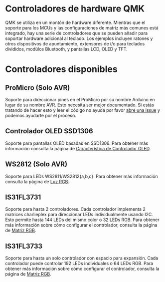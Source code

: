 # Controladores de hardware QMK

QMK se utiliza en un montón de hardware diferente. Mientras que el soporte para los MCUs y las configuraciones de matriz más comunes está integrado, hay una serie de controladores que se pueden añadir para soportar hardware adicional al teclado. Los ejemplos incluyen ratones y otros dispositivos de apuntamiento, extensores de i/o para teclados divididos, modúlos Bluetooth, y pantallas LCD, OLED y TFT.

<!-- FIXME: Esto debe hablar de cómo se integran los controladores en QMK y cómo puedes añadir su propio controlador.

# Descripción del sistema de controladores

-->

# Controladores disponibles

## ProMicro (Solo AVR)

Soporte para direccionar pines en el ProMicro por su nombre Arduino en lugar de su nombre AVR. Esto necesita ser mejor documentado. Si estás tratando de hacer esto y leer el código no ayuda por favor [abre una issue](https://github.com/qmk/qmk_firmware/issues/new) y podemos ayudarte por el proceso.

## Controlador OLED SSD1306

Soporte para pantallas OLED basadas en SSD1306. Para obtener más información consulta la página de [Característica de Controlador OLED](feature_oled_driver.md).

## WS2812 (Solo AVR)

Soporte para LEDs WS2811/WS2812{a,b,c}. Para obtener más información consulta la página de [Luz RGB](feature_rgblight.md).

## IS31FL3731

Soporte para hasta 2 controladores. Cada controlador implementa 2 matrices charlieplex para direccionar LEDs individualmente usando I2C. Esto permite hasta 144 LEDs del mismo color o 32 LEDs RGB. Para obtener más información sobre cómo configurar el controlador, consulta la página de [Matriz RGB](feature_rgb_matrix.md).

## IS31FL3733

Soporte para hasta un solo controlador con espacio para expansión. Cada controlador puede controlar 192 LEDs individuales o 64 LEDs RGB. Para obtener más información sobre cómo configurar el controlador, consulta la página de [Matriz RGB](feature_rgb_matrix.md).
